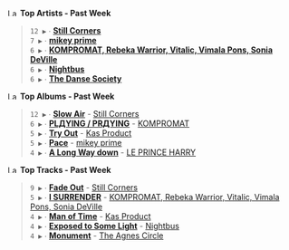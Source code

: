 <!--START_LASTFM_ARTISTS:{"period": "7day", "rows": 5}-->
<a href="https://last.fm" target="_blank"><img src="https://user-images.githubusercontent.com/17434202/215290617-e793598d-d7c9-428f-9975-156db1ba89cc.svg" alt="Last.fm Logo" width="18" height="13"/></a> **Top Artists - Past Week**

> `12 ▶️` ∙ **[Still Corners](https://www.last.fm/music/Still+Corners)**<br/>
> `7 ▶️` ∙ **[mikey prime](https://www.last.fm/music/mikey+prime)**<br/>
> `6 ▶️` ∙ **[KOMPROMAT, Rebeka Warrior, Vitalic, Vimala Pons, Sonia DeVille](https://www.last.fm/music/KOMPROMAT,+Rebeka+Warrior,+Vitalic,+Vimala+Pons,+Sonia+DeVille)**<br/>
> `6 ▶️` ∙ **[Nightbus](https://www.last.fm/music/Nightbus)**<br/>
> `6 ▶️` ∙ **[The Danse Society](https://www.last.fm/music/The+Danse+Society)**<br/>
<!--END_LASTFM_ARTISTS-->

<!--START_LASTFM_ALBUMS:{"period": "7day", "rows": 5}-->
<a href="https://last.fm" target="_blank"><img src="https://user-images.githubusercontent.com/17434202/215290617-e793598d-d7c9-428f-9975-156db1ba89cc.svg" alt="Last.fm Logo" width="18" height="13"/></a> **Top Albums - Past Week**

> `12 ▶️` ∙ **[Slow Air](https://www.last.fm/music/Still+Corners/Slow+Air)** - [Still Corners](https://www.last.fm/music/Still+Corners)<br/>
> `6 ▶️` ∙ **[PLДYING / PRДYING](https://www.last.fm/music/KOMPROMAT/PL%D0%94YING+%2F+PR%D0%94YING)** - [KOMPROMAT](https://www.last.fm/music/KOMPROMAT)<br/>
> `5 ▶️` ∙ **[Try Out](https://www.last.fm/music/Kas+Product/Try+Out)** - [Kas Product](https://www.last.fm/music/Kas+Product)<br/>
> `5 ▶️` ∙ **[Pace](https://www.last.fm/music/mikey+prime/Pace)** - [mikey prime](https://www.last.fm/music/mikey+prime)<br/>
> `4 ▶️` ∙ **[A Long Way down](https://www.last.fm/music/LE+PRINCE+HARRY/A+Long+Way+down)** - [LE PRINCE HARRY](https://www.last.fm/music/LE+PRINCE+HARRY)<br/>
<!--END_LASTFM_ALBUMS-->

<!--START_LASTFM_TRACKS:{"period": "7day", "rows": 5}-->
<a href="https://last.fm" target="_blank"><img src="https://user-images.githubusercontent.com/17434202/215290617-e793598d-d7c9-428f-9975-156db1ba89cc.svg" alt="Last.fm Logo" width="18" height="13"/></a> **Top Tracks - Past Week**

> `9 ▶️` ∙ **[Fade Out](https://www.last.fm/music/Still+Corners/_/Fade+Out)** - [Still Corners](https://www.last.fm/music/Still+Corners)<br/>
> `5 ▶️` ∙ **[I SURRENDER](https://www.last.fm/music/KOMPROMAT,+Rebeka+Warrior,+Vitalic,+Vimala+Pons,+Sonia+DeVille/_/I+SURRENDER)** - [KOMPROMAT, Rebeka Warrior, Vitalic, Vimala Pons, Sonia DeVille](https://www.last.fm/music/KOMPROMAT,+Rebeka+Warrior,+Vitalic,+Vimala+Pons,+Sonia+DeVille)<br/>
> `4 ▶️` ∙ **[Man of Time](https://www.last.fm/music/Kas+Product/_/Man+of+Time)** - [Kas Product](https://www.last.fm/music/Kas+Product)<br/>
> `4 ▶️` ∙ **[Exposed to Some Light](https://www.last.fm/music/Nightbus/_/Exposed+to+Some+Light)** - [Nightbus](https://www.last.fm/music/Nightbus)<br/>
> `4 ▶️` ∙ **[Monument](https://www.last.fm/music/The+Agnes+Circle/_/Monument)** - [The Agnes Circle](https://www.last.fm/music/The+Agnes+Circle)<br/>
<!--END_LASTFM_TRACKS-->